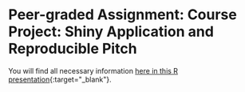 # Peer-graded Assignment: Course Project: Shiny Application and Reproducible Pitch

You will find all necessary information [here in this R presentation](http://rpubs.com/ramon_schildknecht/shiny_app_bmi_presentation){:target="_blank"}.
